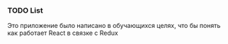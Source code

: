 ### TODO List 

Это приложение было написано в обучающихся целях, что бы понять как работает
React в связке с Redux